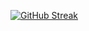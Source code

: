 [![GitHub Streak](https://github-readme-streak-stats.herokuapp.com?user=LiamSwayne&theme=dark&border_radius=10&date_format=M%20j%5B%2C%20Y%5D&card_width=240&background=45%2C000000%2C0B0062&border=00000000&hide_longest_streak=true)](https://git.io/streak-stats)
